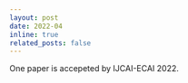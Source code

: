 ```yaml
---
layout: post
date: 2022-04
inline: true
related_posts: false
---
```


One paper is accepeted by IJCAI-ECAI 2022.
